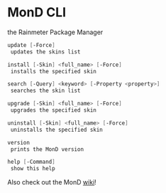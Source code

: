 # MonD CLI

the Rainmeter Package Manager

```ps1
update [-Force]
 updates the skins list

install [-Skin] <full_name> [-Force]
 installs the specified skin

search [-Query] <keyword> [-Property <property>]
 searches the skin list

upgrade [-Skin] <full_name> [-Force]
 upgrades the specified skin

uninstall [-Skin] <full_name> [-Force]
 uninstalls the specified skin

version
 prints the MonD version

help [-Command]
 show this help
```

Also check out the MonD [wiki](https://github.com/meters-on-demand/mond-api/wiki)!
